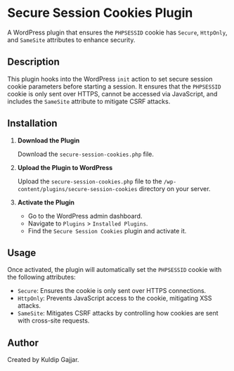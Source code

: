 # Secure Session Cookies Plugin

A WordPress plugin that ensures the `PHPSESSID` cookie has `Secure`, `HttpOnly`, and `SameSite` attributes to enhance security.

## Description

This plugin hooks into the WordPress `init` action to set secure session cookie parameters before starting a session. It ensures that the `PHPSESSID` cookie is only sent over HTTPS, cannot be accessed via JavaScript, and includes the `SameSite` attribute to mitigate CSRF attacks.

## Installation

1. **Download the Plugin**

   Download the `secure-session-cookies.php` file.

2. **Upload the Plugin to WordPress**

   Upload the `secure-session-cookies.php` file to the `/wp-content/plugins/secure-session-cookies` directory on your server.

3. **Activate the Plugin**

   - Go to the WordPress admin dashboard.
   - Navigate to `Plugins` > `Installed Plugins`.
   - Find the `Secure Session Cookies` plugin and activate it.

## Usage

Once activated, the plugin will automatically set the `PHPSESSID` cookie with the following attributes:
- `Secure`: Ensures the cookie is only sent over HTTPS connections.
- `HttpOnly`: Prevents JavaScript access to the cookie, mitigating XSS attacks.
- `SameSite`: Mitigates CSRF attacks by controlling how cookies are sent with cross-site requests.

## Author

Created by Kuldip Gajjar. 
